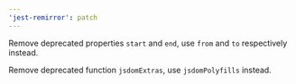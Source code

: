 ```yaml
---
'jest-remirror': patch
---
```


Remove deprecated properties `start` and `end`, use `from` and `to` respectively instead.

Remove deprecated function `jsdomExtras`, use `jsdomPolyfills` instead.
